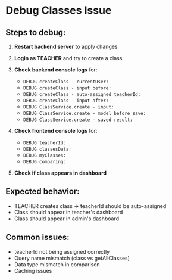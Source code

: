 # Debug Classes Issue

## Steps to debug:

1. **Restart backend server** to apply changes
2. **Login as TEACHER** and try to create a class
3. **Check backend console logs** for:
   - `DEBUG createClass - currentUser:`
   - `DEBUG createClass - input before:`
   - `DEBUG createClass - auto-assigned teacherId:`
   - `DEBUG createClass - input after:`
   - `DEBUG ClassService.create - input:`
   - `DEBUG ClassService.create - model before save:`
   - `DEBUG ClassService.create - saved result:`

4. **Check frontend console logs** for:
   - `DEBUG teacherId:`
   - `DEBUG classesData:`
   - `DEBUG myClasses:`
   - `DEBUG comparing:`

5. **Check if class appears in dashboard**

## Expected behavior:
- TEACHER creates class → teacherId should be auto-assigned
- Class should appear in teacher's dashboard
- Class should appear in admin's dashboard

## Common issues:
- teacherId not being assigned correctly
- Query name mismatch (class vs getAllClasses)
- Data type mismatch in comparison
- Caching issues 